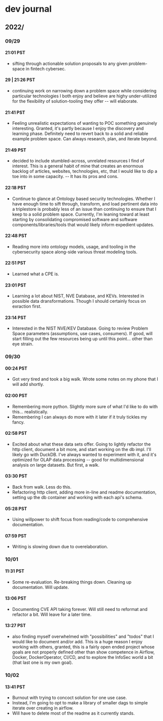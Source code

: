 # dev journal

## 2022/

### 09/29

#### 21:01 PST

- sifting through actionable solution proposals to any given problem-space in fintech cybersec.

#### 29 | 21:26 PST

- continuing work on narrowing down a problem space while considering particular technologies I both enjoy and believe are highy under-utilized for the flexibility of solution-tooling they offer -- will elaborate. 

#### 21:41 PST

- Feeling unrealistic expectations of wanting to POC something genuinely interesting. Granted, it's partly because I enjoy the discovery and learning phase. Definitely need to revert back to a solid and reliable example problem space. Can always research, plan, and iterate beyond. 

#### 21:49 PST

- decided to include stumbled-across, unrelated resources I find of interest. This is a general habit of mine that creates an enormous backlog of articles, websites, technologies, etc, that I would like to dip a toe into in some capacity. -- It has its pros and cons.

#### 22:18 PST

- Continue to glance at Ontology based security technologies. Whether I have enough time to sift through, transform, and load pertinent data into a triplestore is probably less of an issue than continuing to ensure that I keep to a solid problem space. Currently, I'm leaning toward at least starting by consolidating compromised software and software components/libraries/tools that would likely inform expedient updates.

#### 22:48 PST

- Reading more into ontology models, usage, and tooling in the cybersecurity space along-side various threat modeling tools. 

#### 22:51 PST

- Learned what a CPE is.

#### 23:01 PST

- Learning a lot about NIST, NVE Database, and KEVs. Interested in possible data dransformations. Though I should certainly focus on exraction first. 

#### 23:14 PST

- Interested in the NIST NVE/KEV Database. Going to review Problem Space parameters (assumptions, use cases, consumers). If good, will start filling out the few resources being up until this point... other than eye strain.

### 09/30

#### 00:24 PST

- Got very tired and took a big walk. Wrote some notes on my phone that I will add shortly.

#### 02:00 PST

- Remembering more python. Slightly more sure of what I'd like to do with this... realistically.
- Remembering I can always do more with it later if it truly tickles my fancy.

#### 02:58 PST

- Excited about what these data sets offer. Going to lightly refactor the http client, document a bit more, and start working on the db impl. I'll likely go with DuckDB. I've always wanted to experiment with it, and it's optimized for OLAP data processing -- good for multidimensional analysis on large datasets. But first, a walk.

#### 03:30 PST

- Back from walk. Less do this.
- Refactoring http client, adding more in-line and readme documentation, setting up the db container and working with each api's schema.

#### 05:28 PST

- Using willpower to shift focus from reading/code to comprehensive documentation.

#### 07:59 PST

- Writing is slowing down due to overelaboration.

### 10/01

#### 11:31 PST

- Some re-evaluation. Re-breaking things down. Cleaning up documentation. Will update.

#### 13:06 PST

- Documenting CVE API taking forever. Will still need to reformat and refactor a bit. Will leave for a later time.

#### 13:27 PST

- also finding myself overwhelmed with "possibilities" and "todos" that I would like to document and/or add. This is a huge reason I enjoy working with others, granted, this is a fairly open ended project whose goals are not properly defined other than show competence in Airflow, Docker, DockerOperator, CI/CD, and to explore the InfoSec world a bit (that last one is my own goal).

### 10/02

#### 13:41 PST

- Burnout with trying to concoct solution for one use case.
- Instead, I'm going to opt to make a library of smaller dags to simple iterate over creating in airflow.
- Will have to delete most of the readme as it currently stands.
